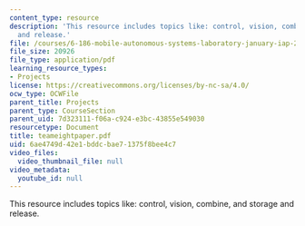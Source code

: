 ```yaml
---
content_type: resource
description: 'This resource includes topics like: control, vision, combine, and storage
  and release.'
file: /courses/6-186-mobile-autonomous-systems-laboratory-january-iap-2005/6ae4749d42e1bddcbae71375f8bee4c7_teameightpaper.pdf
file_size: 20926
file_type: application/pdf
learning_resource_types:
- Projects
license: https://creativecommons.org/licenses/by-nc-sa/4.0/
ocw_type: OCWFile
parent_title: Projects
parent_type: CourseSection
parent_uid: 7d323111-f06a-c924-e3bc-43855e549030
resourcetype: Document
title: teameightpaper.pdf
uid: 6ae4749d-42e1-bddc-bae7-1375f8bee4c7
video_files:
  video_thumbnail_file: null
video_metadata:
  youtube_id: null
---
```

This resource includes topics like: control, vision, combine, and storage and release.
